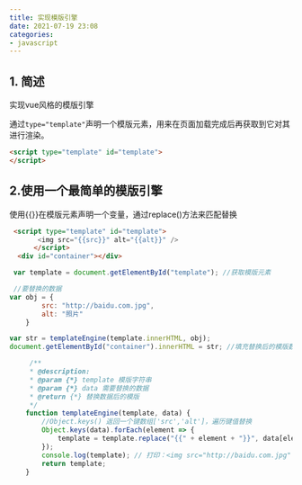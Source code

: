 ```yaml
---
title: 实现模版引擎
date: 2021-07-19 23:08
categories:
- javascript 
---
```

## 1. 简述
实现vue风格的模版引擎

通过`type="template"`声明一个模版元素，用来在页面加载完成后再获取到它对其进行渲染。
``` html
<script type="template" id="template">
</script>
```
## 2.使用一个最简单的模版引擎
使用{{}}在模版元素声明一个变量，通过replace()方法来匹配替换
```html
 <script type="template" id="template">
       <img src="{{src}}" alt="{{alt}}" />
      </script>
  <div id="container"></div>
```

``` javascript
 var template = document.getElementById("template"); //获取模版元素

 //要替换的数据
var obj = {
        src: "http://baidu.com.jpg",
        alt: "照片"
    }

var str = templateEngine(template.innerHTML, obj);
document.getElementById("container").innerHTML = str; //填充替换后的模版数据 

     /**
     * @description: 
     * @param {*} template 模版字符串
     * @param {*} data 需要替换的数据
     * @return {*} 替换数据后的模版
     */
    function templateEngine(template, data) {
        //Object.keys() 返回一个键数组['src','alt']，遍历键值替换
        Object.keys(data).forEach(element => {
            template = template.replace("{{" + element + "}}", data[element]);
        });
        console.log(template); // 打印：<img src="http://baidu.com.jpg" alt="照片" />
        return template;
    }
```


